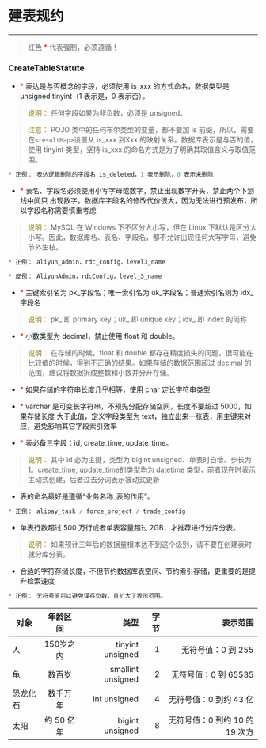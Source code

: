 # 建表规约
---

> 红色 <font color=#FF0000 >*</font> 代表强制，必须遵循！

### CreateTableStatute

* <font color=#FF0000 >*</font> 表达是与否概念的字段，必须使用 is_xxx 的方式命名，数据类型是 unsigned tinyint（1 表示是，0 表示否）。
> <font color=#977D06 >说明：</font> 任何字段如果为非负数，必须是 unsigned。

> <font color=#977D06 >注意：</font> POJO 类中的任何布尔类型的变量，都不要加 is 前缀，所以，需要在`<resultMap>`设置从 is_xxx 到Xxx 的映射关系。数据库表示是与否的值，使用 tinyint 类型，坚持 is_xxx 的命名方式是为了明确其取值含义与取值范围。
```java
* 正例： 表达逻辑删除的字段名 is_deleted，1 表示删除，0 表示未删除
```
 
* <font color=#FF0000 >*</font> 表名、字段名必须使用小写字母或数字，禁止出现数字开头，禁止两个下划线中间只
出现数字。数据库字段名的修改代价很大，因为无法进行预发布，所以字段名称需要慎重考虑
> <font color=#977D06 >说明：</font> MySQL 在 Windows 下不区分大小写，但在 Linux 下默认是区分大小写。因此，数据库名、表名、字段名，都不允许出现任何大写字母，避免节外生枝。
```java
* 正例： aliyun_admin，rdc_config，level3_name

* 反例： AliyunAdmin，rdcConfig，level_3_name
```

* <font color=#FF0000 >*</font> 主键索引名为 pk_字段名；唯一索引名为 uk_字段名；普通索引名则为 idx_字段名
> <font color=#977D06 >说明：</font> pk_ 即 primary key；uk_ 即 unique key；idx_ 即 index 的简称

* <font color=#FF0000 >*</font> 小数类型为 decimal，禁止使用 float 和 double。
> <font color=#977D06 >说明：</font> 在存储的时候，float 和 double 都存在精度损失的问题，很可能在比较值的时候，得到不正确的结果。如果存储的数据范围超过 decimal 的范围，建议将数据拆成整数和小数并分开存储。

* <font color=#FF0000 >*</font> 如果存储的字符串长度几乎相等，使用 char 定长字符串类型

* <font color=#FF0000 >*</font> varchar 是可变长字符串，不预先分配存储空间，长度不要超过 5000，如果存储长度
大于此值，定义字段类型为 text，独立出来一张表，用主键来对应，避免影响其它字段索引效率

* <font color=#FF0000 >*</font> 表必备三字段：id, create_time, update_time。
> <font color=#977D06 >说明：</font> 其中 id 必为主键，类型为 bigint unsigned、单表时自增、步长为 1。create_time, update_time的类型均为 datetime 类型，前者现在时表示主动式创建，后者过去分词表示被动式更新

* 表的命名最好是遵循“业务名称_表的作用”。
```java
* 正例： alipay_task / force_project / trade_config
```

* 单表行数超过 500 万行或者单表容量超过 2GB，才推荐进行分库分表。
> <font color=#977D06 >说明：</font> 如果预计三年后的数据量根本达不到这个级别，请不要在创建表时就分库分表。

* 合适的字符存储长度，不但节约数据库表空间、节约索引存储，更重要的是提升检索速度
```java
* 正例： 无符号值可以避免误存负数，且扩大了表示范围。
```

| 对象       | 年龄区间           | 类型         | 字节         | 表示范围         |
| ----------------- |:-------------:| --------:|  --------: | --------: |
| 人          | 150岁之内 | tinyint unsigned | 1 | 无符号值：0 到 255 |
| 龟          | 数百岁      |   smallint unsigned | 2 | 无符号值：0 到 65535 |
| 恐龙化石        | 数千万年       |    int unsigned |  4 | 无符号值：0 到约 43 亿 |
| 太阳        | 约 50 亿年      |    bigint unsigned |  8 | 无符号值：0 到约 10 的 19 次方 |


